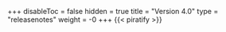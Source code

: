 +++
disableToc = false
hidden = true
title = "Version 4.0"
type = "releasenotes"
weight = -0
+++
{{< piratify >}}

